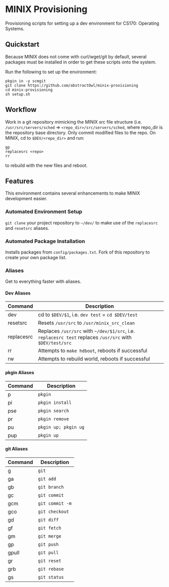 # MINIX Provisioning
Provisioning scripts for setting up a dev environment for CS170: Operating
Systems.

## Quickstart
Because MINIX does not come with curl/wget/git by default, several packages must
be installed in order to get these scripts onto the system.

Run the following to set up the environment:

```
pkgin in -y scmgit
git clone https://github.com/abstractOwl/minix-provisioning
cd minix-provisioning
sh setup.sh
```

## Workflow

Work in a git repository mimicking the MINIX src file structure (i.e.
`/usr/src/servers/sched` => `<repo_dir>/src/servers/sched`, where repo_dir is
the repository base directory. Only commit modified files to the repo. On MINIX,
cd to `$DEV/<repo_dir>` and run:

```
gp
replacesrc <repo>
rr
```

to rebuild with the new files and reboot.


## Features
This environment contains several enhancements to make MINIX development easier.

### Automated Environment Setup
`git clone` your project repository to `~/dev/` to make use of the `replacesrc`
and `resetsrc` aliases.

### Automated Package Installation
Installs packages from `config/packages.txt`. Fork of this repository to create
your own package list.

### Aliases
Get to everything faster with aliases.

#### Dev Aliases

Command     | Description                   
------------|-------------------------------------------------------------------
dev         | cd to `$DEV/$1`, i.e. `dev test` = `cd $DEV/test`
resetsrc    | Resets `/usr/src` to `/usr/minix_src_clean`
replacesrc  | Replaces `/usr/src` with `~/dev/$1/src`, i.e. `replacesrc test` replaces `/usr/src` with `$DEV/test/src`
rr          | Attempts to `make hdboot`, reboots if successful
rw          | Attempts to rebuild world, reboots if successful


#### pkgin Aliases

Command     | Description                   
------------|-------------------------------------------------------------------
p           | `pkgin`
pi          | `pkgin install`
pse         | `pkgin search`
pr          | `pkgin remove`
pu          | `pkgin up; pkgin ug`
pup         | `pkgin up`


#### git Aliases

Command     | Description                   
------------|-------------------------------------------------------------------
g           | `git`
ga          | `git add`
gb          | `git branch`
gc          | `git commit`
gcm         | `git commit -m`
gco         | `git checkout`
gd          | `git diff`
gf          | `git fetch`
gm          | `git merge`
gp          | `git push`
gpull       | `git pull`
gr          | `git reset`
grb         | `git rebase`
gs          | `git status`


